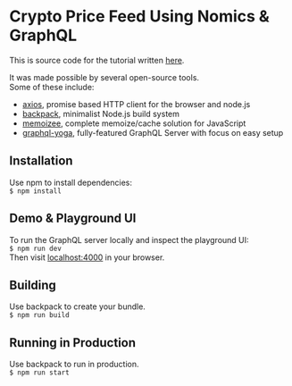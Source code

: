 # Crypto Price Feed Using Nomics & GraphQL

This is source code for the tutorial written [here](https://medium.com/tokensoft).  

It was made possible by several open-source tools.  
Some of these include:
* [axios](https://github.com/axios/axios), promise based HTTP client for the browser and node.js
* [backpack](https://github.com/jaredpalmer/backpack), minimalist Node.js build system
* [memoizee](https://github.com/medikoo/memoizee), complete memoize/cache solution for JavaScript
* [graphql-yoga](https://github.com/prisma/graphql-yoga), fully-featured GraphQL Server with focus on easy setup

## Installation
Use npm to install dependencies:  
`$ npm install`

## Demo & Playground UI
To run the GraphQL server locally and inspect the playground UI:  
`$ npm run dev`  
Then visit [localhost:4000](localhost:4000) in your browser.

## Building
Use backpack to create your bundle.  
`$ npm run build`

## Running in Production
Use backpack to run in production.  
`$ npm run start`